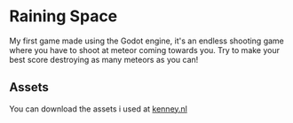 # Raining Space
My first game made using the Godot engine, it's an endless shooting game where you have to shoot at meteor coming towards you. Try to make your best score destroying as many meteors as you can!

## Assets
You can download the assets i used at [kenney.nl](https://kenney.nl/assets/space-shooter-redux)
